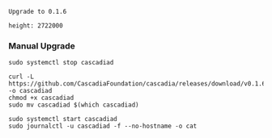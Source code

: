`Upgrade to 0.1.6`

`height: 2722000`

### Manual Upgrade
```
sudo systemctl stop cascadiad
```
```
curl -L https://github.com/CascadiaFoundation/cascadia/releases/download/v0.1.6/cascadiad -o cascadiad
chmod +x cascadiad
sudo mv cascadiad $(which cascadiad)
```
```
sudo systemctl start cascadiad
sudo journalctl -u cascadiad -f --no-hostname -o cat
```
